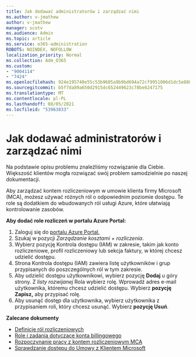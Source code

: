 ```yaml
---
title: Jak dodawać administratorów i zarządzać nimi
ms.author: v-jmathew
author: v-jmathew
manager: scotv
ms.audience: Admin
ms.topic: article
ms.service: o365-administration
ROBOTS: NOINDEX, NOFOLLOW
localization_priority: Normal
ms.collection: Adm_O365
ms.custom:
- "9004114"
- "7424"
ms.openlocfilehash: 924e195740e55c53b9605a9b9bd694a72cf9951006d1dc5e888023cd6e3f9d45
ms.sourcegitcommit: b5f7da89a650d2915dc652449623c78be6247175
ms.translationtype: MT
ms.contentlocale: pl-PL
ms.lasthandoff: 08/05/2021
ms.locfileid: "53963833"
---
```

# <a name="how-to-add-and-manage-admins"></a>Jak dodawać administratorów i zarządzać nimi

Na podstawie opisu problemu znaleźliśmy rozwiązanie dla Ciebie. Większość klientów mogła rozwiązać swój problem samodzielnie po naszej dokumentacji.

Aby zarządzać kontem rozliczeniowym w umowie klienta firmy Microsoft (MCA), możesz używać różnych ról o odpowiednim poziomie dostępu. Te role są dodatkiem do wbudowanych ról usługi Azure, które ułatwiają kontrolowanie zasobów.

**Aby dodać role rozliczeń w portalu Azure Portal:**

1. Zaloguj się do [portalu Azure Portal.](https://portal.azure.com/)
2. Szukaj w pozycji *Zarządzanie kosztami + rozliczenia*.
3. Wybierz pozycję Kontrola dostępu (IAM) w zakresie, takim jak konto rozliczeniowe, profil rozliczeniowy lub sekcja faktury, w której chcesz udzielić dostępu.
4. Strona Kontrola dostępu (IAM) zawiera listę użytkowników i grup przypisanych do poszczególnych ról w tym zakresie.
5. Aby udzielić dostępu użytkownikowi, wybierz pozycję **Dodaj** u góry strony. Z *listy rozwijanej* Rola wybierz rolę. Wprowadź adres e-mail użytkownika, któremu chcesz udzielić dostępu. Wybierz **pozycję Zapisz,** aby przypisać rolę.
6. Aby usunąć dostęp dla użytkownika, wybierz użytkownika z przypisaniem roli, który chcesz usunąć. Wybierz **pozycję Usuń**.

**Zalecane dokumenty**

- [Definicje ról rozliczeniowych](https://docs.microsoft.com/azure/cost-management-billing/manage/understand-mca-roles)
- [Role i zadania dotyczące konta billingowego](https://docs.microsoft.com/azure/cost-management-billing/manage/understand-mca-roles#billing-account-roles-and-tasks)
- [Rozpoczynanie pracy z kontem rozliczeniowym MCA](https://docs.microsoft.com/azure/cost-management-billing/understand/mca-overview)
- [Sprawdzanie dostępu do Umowy z Klientem Microsoft](https://docs.microsoft.com/azure/cost-management-billing/manage/change-credit-card?WT.mc_id=Portal-Microsoft_Azure_Support%22%20%5Cl%20%22manage-credit-cards-for-a-microsoft-customer-agreement%22%20%5Ct%20%22_blank#check-the-type-of-your-account)
